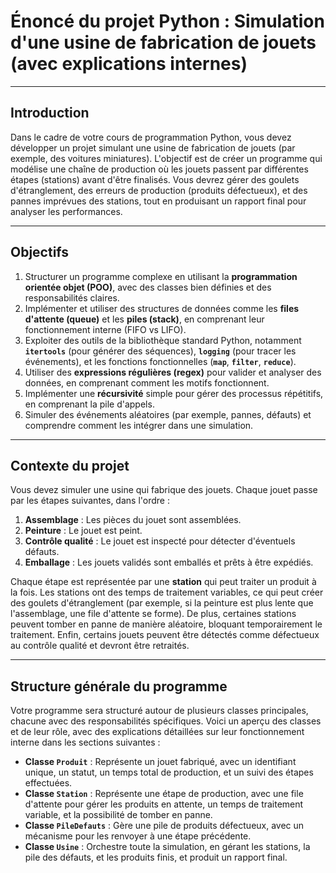 # Énoncé du projet Python : Simulation d'une usine de fabrication de jouets (avec explications internes)

---

## Introduction

Dans le cadre de votre cours de programmation Python, vous devez développer un projet simulant une usine de fabrication de jouets (par exemple, des voitures miniatures). L'objectif est de créer un programme qui modélise une chaîne de production où les jouets passent par différentes étapes (stations) avant d'être finalisés. Vous devrez gérer des goulets d'étranglement, des erreurs de production (produits défectueux), et des pannes imprévues des stations, tout en produisant un rapport final pour analyser les performances.

---

## Objectifs

1. Structurer un programme complexe en utilisant la **programmation orientée objet (POO)**, avec des classes bien définies et des responsabilités claires.
2. Implémenter et utiliser des structures de données comme les **files d'attente (queue)** et les **piles (stack)**, en comprenant leur fonctionnement interne (FIFO vs LIFO).
3. Exploiter des outils de la bibliothèque standard Python, notamment **`itertools`** (pour générer des séquences), **`logging`** (pour tracer les événements), et les fonctions fonctionnelles (**`map`**, **`filter`**, **`reduce`**).
4. Utiliser des **expressions régulières (regex)** pour valider et analyser des données, en comprenant comment les motifs fonctionnent.
5. Implémenter une **récursivité** simple pour gérer des processus répétitifs, en comprenant la pile d'appels.
6. Simuler des événements aléatoires (par exemple, pannes, défauts) et comprendre comment les intégrer dans une simulation.

---

## Contexte du projet

Vous devez simuler une usine qui fabrique des jouets. Chaque jouet passe par les étapes suivantes, dans l'ordre :
1. **Assemblage** : Les pièces du jouet sont assemblées.
2. **Peinture** : Le jouet est peint.
3. **Contrôle qualité** : Le jouet est inspecté pour détecter d'éventuels défauts.
4. **Emballage** : Les jouets validés sont emballés et prêts à être expédiés.

Chaque étape est représentée par une **station** qui peut traiter un produit à la fois. Les stations ont des temps de traitement variables, ce qui peut créer des goulets d'étranglement (par exemple, si la peinture est plus lente que l'assemblage, une file d'attente se forme). De plus, certaines stations peuvent tomber en panne de manière aléatoire, bloquant temporairement le traitement. Enfin, certains jouets peuvent être détectés comme défectueux au contrôle qualité et devront être retraités.

---

## Structure générale du programme

Votre programme sera structuré autour de plusieurs classes principales, chacune avec des responsabilités spécifiques. Voici un aperçu des classes et de leur rôle, avec des explications détaillées sur leur fonctionnement interne dans les sections suivantes :
- **Classe `Produit`** : Représente un jouet fabriqué, avec un identifiant unique, un statut, un temps total de production, et un suivi des étapes effectuées.
- **Classe `Station`** : Représente une étape de production, avec une file d'attente pour gérer les produits en attente, un temps de traitement variable, et la possibilité de tomber en panne.
- **Classe `PileDefauts`** : Gère une pile de produits défectueux, avec un mécanisme pour les renvoyer à une étape précédente.
- **Classe `Usine`** : Orchestre toute la simulation, en gérant les stations, la pile des défauts, et les produits finis, et produit un rapport final.
